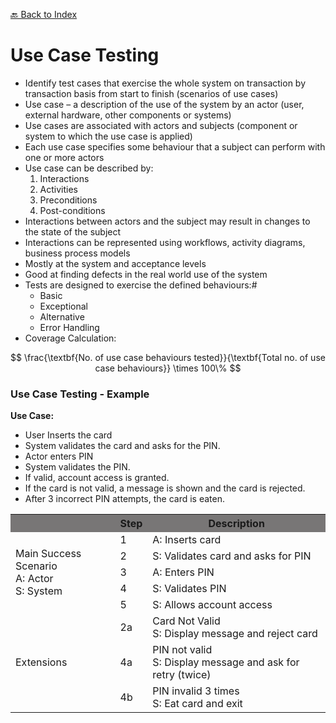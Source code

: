[🔙 Back to Index](../index.md)

# Use Case Testing
* Identify test cases that exercise the whole system on transaction by transaction basis from start to finish (scenarios of use cases)
* Use case – a description of the use of the system by an actor (user, external hardware, other components or systems)
* Use cases are associated with actors and subjects (component or system to which the use case is applied)
* Each use case specifies some behaviour that a subject can perform with one or more actors
* Use case can be described by:
  1. Interactions
  2. Activities
  3. Preconditions
  4. Post-conditions
* Interactions between actors and the subject may result in changes to the state of the subject
* Interactions can be represented using workflows, activity diagrams, business process models
* Mostly at the system and acceptance levels
* Good at finding defects in the real world use of the system
* Tests are designed to exercise the defined behaviours:#
  * Basic
  * Exceptional
  * Alternative
  * Error Handling
* Coverage Calculation:

$$
\frac{\textbf{No. of use case behaviours tested}}{\textbf{Total no. of use case behaviours}} \times 100\%
$$

### Use Case Testing - Example
**Use Case:**
* User Inserts the card
* System validates the card and asks for the PIN.
* Actor enters PIN 
* System validates the PIN. 
* If valid, account access is granted.
* If the card is not valid, a message is shown and the card is rejected. 
* After 3 incorrect PIN attempts, the card is eaten.

<table>
  <tr>
    <th style="background-color: #787676;"></th>
    <th style="background-color: #787676;">Step</th>
    <th style="background-color: #787676;">Description</th>
  </tr>
  <tr>
    <td rowspan="5">Main Success Scenario<br>A: Actor<br> S: System</td>
    <td>1</td>
    <td>A: Inserts card</td>
  </tr>
  <tr>
    <td>2</td>
    <td>S: Validates card and asks for PIN</td>
  </tr>
 <tr>
    <td>3</td>
    <td>A: Enters PIN</td>
  </tr>
 <tr>
    <td>4</td>
    <td>S: Validates PIN</td>
  </tr>
 <tr>
    <td>5</td>
    <td>S: Allows account access</td>
  </tr>
  <tr>
    <td rowspan="3">Extensions</td>
    <td>2a</td>
    <td>Card Not Valid<br>S: Display message and reject card</td>
  </tr>
  <tr>
    <td>4a</td>
    <td>PIN not valid<br>S: Display message and ask for retry (twice)</td>
  </tr> 
  <tr>
    <td>4b</td>
    <td>PIN invalid 3 times<br>S: Eat card and exit</td>
  </tr>
</table>


